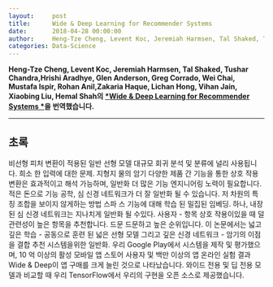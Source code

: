 ```yaml
---
layout:     post
title:      Wide & Deep Learning for Recommender Systems
date:       2018-04-28 00:00:00
author:     Heng-Tze Cheng, Levent Koc, Jeremiah Harmsen, Tal Shaked, Tushar Chandra, Hrishi Aradhye, Glen Anderson, Greg Corrado, Wei Chai, Mustafa Ispir, Rohan Anil, Zakaria Haque, Lichan Hong, Vihan Jain, Xiaobing Liu, Hemal Shah
categories: Data-Science
---  
```

  
  
**Heng-Tze Cheng, Levent Koc, Jeremiah Harmsen, Tal Shaked, Tushar Chandra,Hrishi Aradhye, Glen Anderson, Greg Corrado, Wei Chai, Mustafa Ispir, Rohan Anil,Zakaria Haque, Lichan Hong, Vihan Jain, Xiaobing Liu, Hemal Shah의 [*Wide & Deep Learning for Recommender Systems
*](https://arxiv.org/pdf/1606.07792v1.pdf)을 번역했습니다.**
  
  
- - -
  
## 초록

비선형 피처 변환이 적용된 일반 선형 모델 대규모 회귀 분석 및 분류에 널리 사용됩니다. 희소 한 입력에 대한 문제. 지형지 물의 암기 다양한 제품 간 기능을 통한 상호 작용 변환은 효과적이고 해석 가능하며, 일반화 더 많은 기능 엔지니어링 노력이 필요합니다. 적은 돈으로 기능 공학, 심 신경 네트워크가 더 잘 일반화 될 수 있습니다. 저 차원의 특징 조합을 보이지 않게하는 방법 스파 스 기능에 대해 학습 된 밀집된 임베딩. 하나, 내장 된 심 신경 네트워크는 지나치게 일반화 될 수있다. 사용자 - 항목 상호 작용이있을 때 덜 관련성이 높은 항목을 추천합니다. 드문 드문하고 높은 순위입니다. 이 논문에서는 넓고 깊은 학습 - 공동으로 훈련 된 넓은 선형 모델 그리고 깊은 신경 네트워크 - 암기의 이점을 결합 추천 시스템을위한 일반화. 우리 Google Play에서 시스템을 제작 및 평가했으며, 10 억 이상의 활성 모바일 앱 스토어 사용자 및 백만 이상의 앱 온라인 실험 결과 Wide & Deep이 앱 구매를 크게 늘린 것으로 나타났습니다. 와이드 전용 및 딥 전용 모델과 비교할 때 우리 TensorFlow에서 우리의 구현을 오픈 소스로 제공했습니다.
